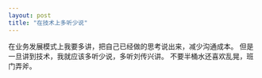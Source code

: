 ```yaml
---
layout: post
title: "在技术上多听少说"
---
```


在业务发展模式上我要多讲，把自己已经做的思考说出来，减少沟通成本。
但是一旦讲到技术，我就应该多听少说，多听刘传兴讲。
不要半桶水还喜欢乱晃，班门弄斧。